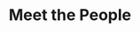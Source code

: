 ---
layout: people
title: Meet the People
name: "Wenzhuo Tang"
position: "Visting Researcher"
current: true
headshot: "wenzhuo.jpeg"
website: "https://wenzhuotang.github.io/"
google_scholar: "https://scholar.google.com/citations?user=KpjOK18AAAAJ&hl=en"
GitHub: "https://github.com/WenzhuoTang"
twitter: "https://x.com/WenzhuoTang"
bio: "I am a visiting student researcher at the Qiu lab in Stanford. I am a Ph.D. student in Computer Science and Engineering and Statistics and Probability at Michigan State University, advised by <a href='https://www.cse.msu.edu/~tangjili/'>Prof. Jiliang Tang</a> and <a href='https://directory.natsci.msu.edu/Directory/Profiles/Person/101084'>Prof. Yuying Xie</a>. My research interests lie in deep learning and its applications to structured data and single-cell analysis. Currently, I am focusing on developing foundation models to enhance scientific discoveries in human health and diseases, leveraging single-cell data. Outside the lab, I enjoy hiking and photography."
---